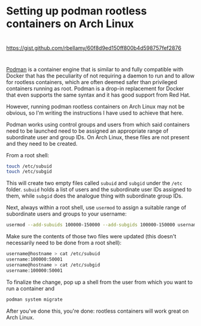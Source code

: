 # Setting up podman rootless containers on Arch Linux

##
#
https://gist.github.com/rbellamy/60f8d9ed150ff800b4d598757fef2876
#
##

[Podman](https://podman.io/) is a container engine that is similar to and fully compatible with Docker that has the peculiarity of not requiring a daemon to run and to allow for rootless containers, which are often deemed safer than privileged containers running as root. Podman is a drop-in replacement for Docker that even supports the same syntax and it has good support from Red Hat.

However, running podman rootless containers on Arch Linux may not be obvious, so I'm writing the instructions I have used to achieve that here.

Podman works using control groups and users from which said containers need to be launched need to be assigned an appropriate range of subordinate user and group IDs. On Arch Linux, these files are not present and they need to be created.

From a root shell:

```bash
touch /etc/subuid
touch /etc/subgid
```

This will create two empty files called `subuid` and `subgid` under the `/etc` folder. `subuid` holds a list of users and the subordinate user IDs assigned to them, while `subgid` does the analogue thing with subordinate group IDs.

Next, always within a root shell, use `usermod` to assign a suitable range of subordinate users and groups to your username:

```bash
usermod --add-subuids 100000-150000 --add-subgids 100000-150000 username
```

Make sure the contents of those two files were updated (this doesn't necessarily need to be done from a root shell):

```bash
username@hostname > cat /etc/subuid
username:100000:50001
username@hostname > cat /etc/subgid
username:100000:50001
```

To finalize the change, pop up a shell from the user from which you want to run a container and

```bash
podman system migrate
```

After you've done this, you're done: rootless containers will work great on Arch Linux.
